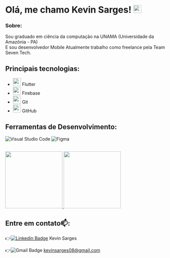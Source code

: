 # Olá, me chamo Kevin Sarges! <img src="https://media.giphy.com/media/hvRJCLFzcasrR4ia7z/giphy.gif" width="25px" />

### Sobre:

Sou graduado em ciência da computação na UNAMA (Universidade da Amazônia - PA)
<br/>E sou desenvolvedor Mobile Atualmente trabalho como freelance pela Team Seven Tech.

## Principais tecnologias: 
- <img src="https://cdn.cdnlogo.com/logos/f/30/flutter.svg" width="25px"> Flutter
- <img src="https://firebase.google.com/static/downloads/brand-guidelines/SVG/logo-logomark.svg?hl=pt-br" width="25px"> Firebase
- <img src="https://upload.wikimedia.org/wikipedia/commons/3/3f/Git_icon.svg" width="25px"> Git
- <img src="https://upload.wikimedia.org/wikipedia/commons/9/91/Octicons-mark-github.svg" width="25px"> GitHub


## Ferramentas de Desenvolvimento:
![Visual Studio Code](https://img.shields.io/badge/-Visual%20Studio%20Code-333333?style=flat&logo=visual-studio-code&logoColor=007ACC)
![Figma](https://img.shields.io/badge/-Figma-333333?style=flat&logo=figma&logoColor=007ACC)

<br/>
<a href="https://github.com/Kevin-Sarges">
  <img 
    height="180em"
    src="https://github-readme-stats.vercel.app/api?username=Kevin-Sarges&theme=tokyonight&show_icons=true" />
</a>

<a href="https://github.com/seu-usuario">
    <img
      height="180em"
      src="https://github-readme-stats.vercel.app/api/top-langs/?username=Kevin-Sarges&show_icons=true&include_all_commits=true&count_private=true&layout=compact&theme=tokyonight"
    />
  </a>
<br/>

## Entre em contato📫:

👉[![Linkedin Badge](https://img.shields.io/badge/-LinkedIn-blue?style=flat-square&logo=Linkedin&logoColor=white&link=https://www.linkedin.com/in/kevin-sarges-1844691b8/)](https://www.linkedin.com/in/kevin-sarges/) Kevin Sarges

👉![Gmail Badge](https://img.shields.io/badge/-Gmail-FF0000?style=flat-square&labelColor=FF0000&logo=gmail&logoColor=white&link=LINK-DO-SEU-EMAI) kevinsarges08@gmail.com

